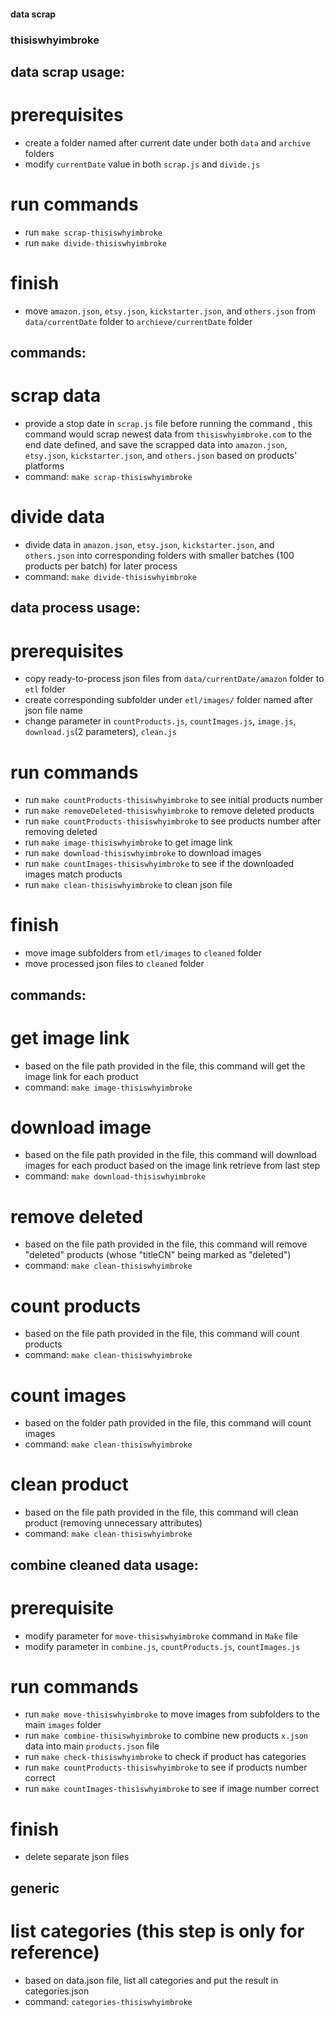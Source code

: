 #### data scrap 

### thisiswhyimbroke

## data scrap usage:

# prerequisites
* create a folder named after current date under both `data` and `archive` folders 
* modify `currentDate` value in both `scrap.js` and `divide.js`

# run commands 
* run `make scrap-thisiswhyimbroke`
* run `make divide-thisiswhyimbroke`

# finish
* move `amazon.json`, `etsy.json`, `kickstarter.json`, and `others.json` from `data/currentDate` folder to `archieve/currentDate` folder

## commands:

# scrap data
* provide a stop date in `scrap.js` file before running the command , this command would scrap newest data from `thisiswhyimbroke.com` to the end date defined, and save the scrapped data into `amazon.json`, `etsy.json`, `kickstarter.json`, and `others.json` based on products' platforms
* command: `make scrap-thisiswhyimbroke`

# divide data
* divide data in `amazon.json`, `etsy.json`, `kickstarter.json`, and `others.json` into corresponding folders with smaller batches (100 products per batch) for later process
* command: `make divide-thisiswhyimbroke`



## data process usage:

# prerequisites
* copy ready-to-process json files from `data/currentDate/amazon` folder to `etl` folder
* create corresponding subfolder under `etl/images/` folder named after json file name
* change parameter in `countProducts.js`, `countImages.js`, `image.js`, `download.js`(2 parameters), `clean.js`

# run commands
* run `make countProducts-thisiswhyimbroke` to see initial products number
* run `make removeDeleted-thisiswhyimbroke` to remove deleted products
* run `make countProducts-thisiswhyimbroke` to see products number after removing deleted
* run `make image-thisiswhyimbroke` to get image link
* run `make download-thisiswhyimbroke` to download images 
* run `make countImages-thisiswhyimbroke` to see if the downloaded images match products
* run `make clean-thisiswhyimbroke` to clean json file

# finish
* move image subfolders from `etl/images` to `cleaned` folder
* move processed json files to `cleaned` folder

## commands:

# get image link
* based on the file path provided in the file, this command will get the image link for each product
* command: `make image-thisiswhyimbroke`

# download image
* based on the file path provided in the file, this command will download images for each product based on the image link retrieve from last step
* command: `make download-thisiswhyimbroke`

# remove deleted
* based on the file path provided in the file, this command will remove "deleted" products (whose "titleCN" being marked as "deleted")
* command: `make clean-thisiswhyimbroke`

# count products
* based on the file path provided in the file, this command will count products
* command: `make clean-thisiswhyimbroke`

# count images
* based on the folder path provided in the file, this command will count images
* command: `make clean-thisiswhyimbroke`

# clean product
* based on the file path provided in the file, this command will clean product (removing unnecessary attributes)
* command: `make clean-thisiswhyimbroke`





## combine cleaned data usage:

# prerequisite
* modify parameter for `move-thisiswhyimbroke` command in `Make` file
* modify parameter in `combine.js`, `countProducts.js`, `countImages.js`

# run commands
* run `make move-thisiswhyimbroke` to move images from subfolders to the main `images` folder
* run `make combine-thisiswhyimbroke` to combine new products `x.json` data into main `products.json` file
* run `make check-thisiswhyimbroke` to check if product has categories
* run `make countProducts-thisiswhyimbroke` to see if products number correct
* run `make countImages-thisiswhyimbroke` to see if image number correct

# finish
* delete separate json files 

## generic 

# list categories (this step is only for reference)
* based on data.json file, list all categories and put the result in categories.json
* command: `categories-thisiswhyimbroke`
